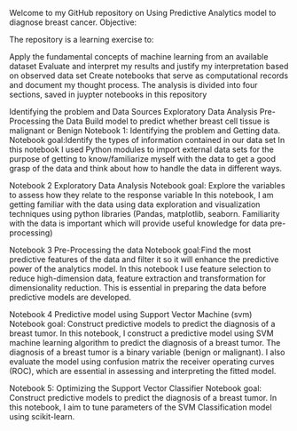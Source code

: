 Welcome to my GitHub repository on Using Predictive Analytics model to diagnose breast cancer.
Objective:

The repository is a learning exercise to:

Apply the fundamental concepts of machine learning from an available dataset
Evaluate and interpret my results and justify my interpretation based on observed data set
Create notebooks that serve as computational records and document my thought process.
The analysis is divided into four sections, saved in juypter notebooks in this repository

Identifying the problem and Data Sources
Exploratory Data Analysis
Pre-Processing the Data
Build model to predict whether breast cell tissue is malignant or Benign
Notebook 1: Identifying the problem and Getting data.
Notebook goal:Identify the types of information contained in our data set In this notebook I used Python modules to import external data sets for the purpose of getting to know/familiarize myself with the data to get a good grasp of the data and think about how to handle the data in different ways. 

Notebook 2 Exploratory Data Analysis
Notebook goal:  Explore the variables to assess how they relate to the response variable In this notebook, I am getting familiar with the data using data exploration and visualization techniques using python libraries (Pandas, matplotlib, seaborn. Familiarity with the data is important which will provide useful knowledge for data pre-processing)

Notebook 3 Pre-Processing the data
Notebook goal:Find the most predictive features of the data and filter it so it will enhance the predictive power of the analytics model. In this notebook I use feature selection to reduce high-dimension data, feature extraction and transformation for dimensionality reduction. This is essential in preparing the data before predictive models are developed.

Notebook 4 Predictive model using Support Vector Machine (svm)
Notebook goal: Construct predictive models to predict the diagnosis of a breast tumor. In this notebook, I construct a predictive model using SVM machine learning algorithm to predict the diagnosis of a breast tumor. The diagnosis of a breast tumor is a binary variable (benign or malignant). I also evaluate the model using confusion matrix the receiver operating curves (ROC), which are essential in assessing and interpreting the fitted model.

Notebook 5: Optimizing the Support Vector Classifier
Notebook goal: Construct predictive models to predict the diagnosis of a breast tumor. In this notebook, I aim to tune parameters of the SVM Classification model using scikit-learn.

